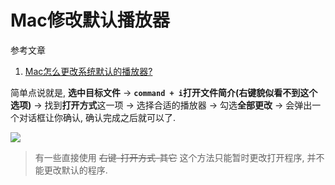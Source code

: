 # Mac修改默认播放器

参考文章

1. [Mac怎么更改系统默认的播放器?](https://www.jb51.net/os/MAC/505889.html)

简单点说就是, **选中目标文件** -> **`command + i`打开文件简介(右键貌似看不到这个选项)** -> 找到**打开方式**这一项 -> 选择合适的播放器 -> 勾选**全部更改** -> 会弹出一个对话框让你确认, 确认完成之后就可以了.

![](https://gitee.com/generals-space/gitimg/raw/master/f86013240ad172ab30ddcf8c560b16df.png)

> 有一些直接使用 ~~右键-打开方式-其它~~ 这个方法只能暂时更改打开程序, 并不能更改默认的程序.